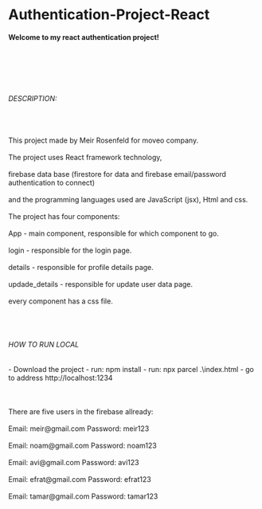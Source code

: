 # Authentication-Project-React
<h4>Welcome to my react authentication project!</h4> <br></br><br></br>
<h6>DESCRIPTION:</h6> <br></br>
This project made by Meir Rosenfeld for moveo company. <br></br>
The project uses React framework technology, <br></br>
firebase data base (firestore for data and firebase email/password authentication to connect) <br></br>
and the programming languages used are JavaScript (jsx), Html and css. <br></br>
The project has four components: <br></br>
App - main component, responsible for which component to go.  <br></br>
login - responsible for the login page. <br></br>
details - responsible for profile details page.<br></br>
updade_details - responsible for update user data page.<br></br>
every component has a css file.<br></br><br></br>
<h6>HOW TO RUN LOCAL</h6>
- Download the project
- run: npm install
- run: npx parcel .\index.html
- go to address http://localhost:1234 <br></br><br></br>
There are five users in the firebase allready:<br></br>
Email: meir@gmail.com Password: meir123<br></br>
Email: noam@gmail.com Password: noam123<br></br>
Email: avi@gmail.com Password: avi123<br></br>
Email: efrat@gmail.com Password: efrat123<br></br>
Email: tamar@gmail.com Password: tamar123<br></br>





